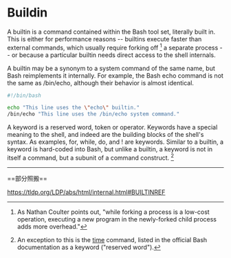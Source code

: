 # Buildin

A builtin is a command contained within the Bash tool set, literally built in. This is either for performance reasons -- builtins execute faster than external commands, which usually require forking off [^1] a separate process -- or because a particular builtin needs direct access to the shell internals.

A builtin may be a synonym to a system command of the same name, but Bash reimplements it internally. For example, the Bash echo command is not the same as /bin/echo, although their behavior is almost identical.

```Bash
#!/bin/bash

echo "This line uses the \"echo\" builtin."
/bin/echo "This line uses the /bin/echo system command."
```

A keyword is a reserved word, token or operator. Keywords have a special meaning to the shell, and indeed are the building blocks of the shell's syntax. As examples, for, while, do, and ! are keywords. Similar to a builtin, a keyword is hard-coded into Bash, but unlike a builtin, a keyword is not in itself a command, but a subunit of a command construct. [^2]

[^1]: As Nathan Coulter points out, "while forking a process is a low-cost operation, executing a new program in the newly-forked child process adds more overhead."

[^2]: An exception to this is the [time](./bash-scripting-external-time.md) command, listed in the official Bash documentation as a keyword ("reserved word").

---

==部分照搬==

<https://tldp.org/LDP/abs/html/internal.html#BUILTINREF>
